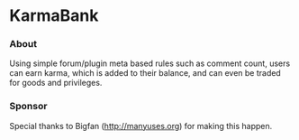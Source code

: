 # KarmaBank #

### About ###
Using simple forum/plugin meta based rules such as comment count, users can earn karma, which is added to their balance, and can even be traded for goods and privileges.

### Sponsor ###
Special thanks to Bigfan (http://manyuses.org) for making this happen.
